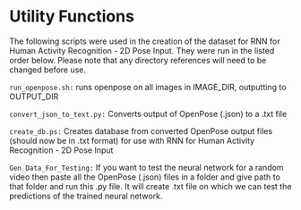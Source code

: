 # Utility Functions

The following scripts were used in the creation of the dataset for RNN for Human Activity Recognition - 2D Pose Input.
They were run in the listed order below. Please note that any directory references will need to be changed before use.


`run_openpose.sh:` runs openpose on all images in IMAGE\_DIR, outputting to OUTPUT\_DIR

`convert_json_to_text.py:` Converts output of OpenPose (.json) to a .txt file

`create_db.ps:` Creates database from converted OpenPose output files (should now be in .txt format) for use with RNN for Human Activity Recognition - 2D Pose Input

`Gen_Data_For_Testing:` If you want to test the neural network for a random video then paste all the OpenPose (.json) files in a folder and give path to that folder and run this .py file. It will create .txt file on which we can test the predictions of the trained neural network. 
